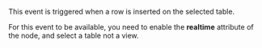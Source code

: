 This event is triggered when a row is inserted on the selected table.

For this event to be available, you need to enable the **realtime** attribute of the node, and select a table not a view.
